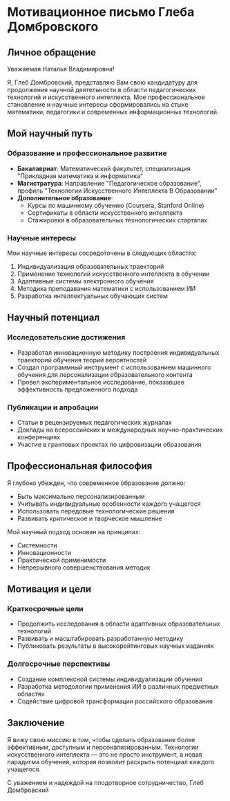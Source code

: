 # Мотивационное письмо Глеба Домбровского

## Личное обращение

Уважаемая Наталья Владимировна!

Я, Глеб Домбровский, представляю Вам свою кандидатуру для продолжения научной деятельности в области педагогических технологий и искусственного интеллекта. Мое профессиональное становление и научные интересы сформировались на стыке математики, педагогики и современных информационных технологий.

## Мой научный путь

### Образование и профессиональное развитие

- **Бакалавриат**: Математический факультет, специализация "Прикладная математика и информатика"
- **Магистратура**: Направление "Педагогическое образование", профиль "Технологии Искусственного Интеллекта В Образовании"
- **Дополнительное образование**:
  * Курсы по машинному обучению (Coursera, Stanford Online)
  * Сертификаты в области искусственного интеллекта
  * Стажировки в образовательных технологических стартапах

### Научные интересы

Мои научные интересы сосредоточены в следующих областях:
1. Индивидуализация образовательных траекторий
2. Применение технологий искусственного интеллекта в обучении
3. Адаптивные системы электронного обучения
4. Методика преподавания математики с использованием ИИ
5. Разработка интеллектуальных обучающих систем

## Научный потенциал

### Исследовательские достижения

- Разработал инновационную методику построения индивидуальных траекторий обучения теории вероятностей
- Создал программный инструмент с использованием машинного обучения для персонализации образовательного контента
- Провел экспериментальное исследование, показавшее эффективность предложенного подхода

### Публикации и апробации

- Статьи в рецензируемых педагогических журналах
- Доклады на всероссийских и международных научно-практических конференциях
- Участие в грантовых проектах по цифровизации образования

## Профессиональная философия

Я глубоко убежден, что современное образование должно:
- Быть максимально персонализированным
- Учитывать индивидуальные особенности каждого учащегося
- Использовать передовые технологические решения
- Развивать критическое и творческое мышление

Мой научный подход основан на принципах:
- Системности
- Инновационности
- Практической применимости
- Непрерывного совершенствования методик

## Мотивация и цели

### Краткосрочные цели
- Продолжить исследования в области адаптивных образовательных технологий
- Развивать и масштабировать разработанную методику
- Публиковать результаты в высокорейтинговых научных изданиях

### Долгосрочные перспективы
- Создание комплексной системы индивидуализации обучения
- Разработка методологии применения ИИ в различных предметных областях
- Содействие цифровой трансформации российского образования

## Заключение

Я вижу свою миссию в том, чтобы сделать образование более эффективным, доступным и персонализированным. Технологии искусственного интеллекта — это не просто инструмент, а новая парадигма обучения, которая позволит раскрыть потенциал каждого учащегося.

С уважением и надеждой на плодотворное сотрудничество,
Глеб Домбровский